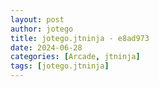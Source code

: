 ```yaml
---
layout: post
author: jotego
title: jotego.jtninja - e8ad973
date: 2024-06-28
categories: [Arcade, jtninja]
tags: [jotego.jtninja]
---
```


